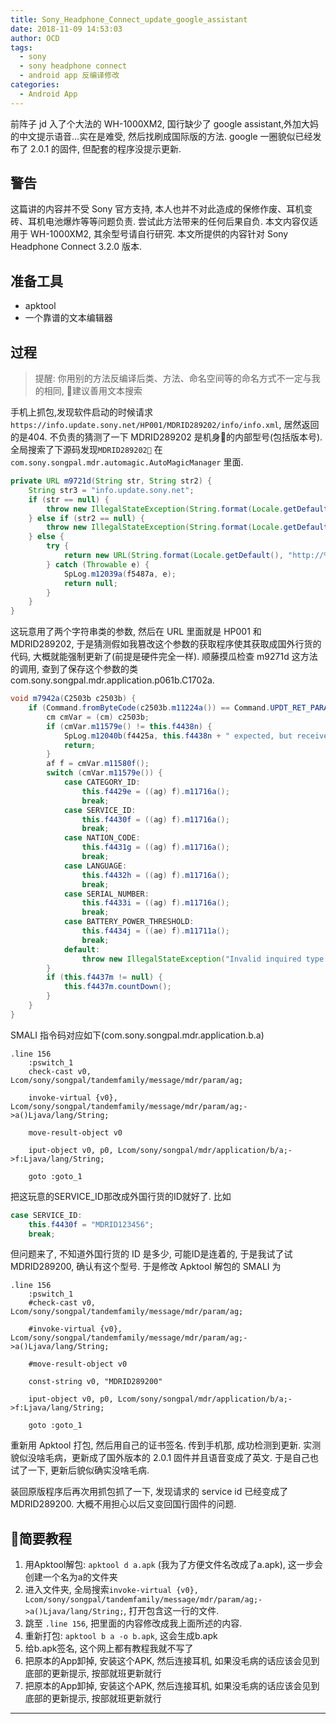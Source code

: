```yaml
---
title: Sony_Headphone_Connect_update_google_assistant
date: 2018-11-09 14:53:03
author: OCD
tags:
  - sony
  - sony headphone connect
  - android app 反编译修改
categories:
  - Android App
---
```


前阵子 jd 入了个大法的 WH-1000XM2, 国行缺少了 google assistant,外加大妈的中文提示语音...实在是难受, 然后找刷成国际版的方法. google 一圈貌似已经发布了 2.0.1 的固件, 但配套的程序没提示更新.

## 警告

这篇讲的内容并不受 Sony 官方支持, 本人也并不对此造成的保修作废、耳机变砖、耳机电池爆炸等等问题负责. 尝试此方法带来的任何后果自负. 本文内容仅适用于 WH-1000XM2, 其余型号请自行研究. 本文所提供的内容针对 Sony Headphone Connect 3.2.0 版本.

## 准备工具

* apktool
* 一个靠谱的文本编辑器

## 过程

> 提醒: 你用别的方法反编译后类、方法、命名空间等的命名方式不一定与我的相同, 建议善用文本搜索

手机上抓包,发现软件启动的时候请求 `https://info.update.sony.net/HP001/MDRID289202/info/info.xml`, 居然返回的是404. 不负责的猜测了一下 MDRID289202 是机身的内部型号(包括版本号). 全局搜索了下源码发现`MDRID289202` 在 `com.sony.songpal.mdr.automagic.AutoMagicManager` 里面.

``` java
private URL m9721d(String str, String str2) {
    String str3 = "info.update.sony.net";
    if (str == null) {
        throw new IllegalStateException(String.format(Locale.getDefault(), "%s:code=%d", new Object[]{"AutoMagicManagerErrorDomain", Integer.valueOf(AutoMagicError.NoCategoryID.ordinal())}));
    } else if (str2 == null) {
        throw new IllegalStateException(String.format(Locale.getDefault(), "%s:code=%d", new Object[]{"AutoMagicManagerErrorDomain", Integer.valueOf(AutoMagicError.NoServiceID.ordinal())}));
    } else {
        try {
            return new URL(String.format(Locale.getDefault(), "http://%s/%s/%s/info/%s", new Object[]{str3, str, str2, "info.xml"}));
        } catch (Throwable e) {
            SpLog.m12039a(f5487a, e);
            return null;
        }
    }
}
```

这玩意用了两个字符串类的参数, 然后在 URL 里面就是 HP001 和 MDRID289202, 于是猜测假如我篡改这个参数的获取程序使其获取成国外行货的代码, 大概就能强制更新了(前提是硬件完全一样). 顺藤摸瓜检查 m9271d 这方法的调用, 查到了保存这个参数的类 com.sony.songpal.mdr.application.p061b.C1702a.

``` java
void m7942a(C2503b c2503b) {
    if (Command.fromByteCode(c2503b.m11224a()) == Command.UPDT_RET_PARAM) {
        cm cmVar = (cm) c2503b;
        if (cmVar.m11579e() != this.f4438n) {
            SpLog.m12040b(f4425a, this.f4438n + " expected, but received " + cmVar.m11579e());
            return;
        }
        af f = cmVar.m11580f();
        switch (cmVar.m11579e()) {
            case CATEGORY_ID:
                this.f4429e = ((ag) f).m11716a();
                break;
            case SERVICE_ID:
                this.f4430f = ((ag) f).m11716a();
                break;
            case NATION_CODE:
                this.f4431g = ((ag) f).m11716a();
                break;
            case LANGUAGE:
                this.f4432h = ((ag) f).m11716a();
                break;
            case SERIAL_NUMBER:
                this.f4433i = ((ag) f).m11716a();
                break;
            case BATTERY_POWER_THRESHOLD:
                this.f4434j = ((ae) f).m11711a();
                break;
            default:
                throw new IllegalStateException("Invalid inquired type " + cmVar.m11579e() + " was expected");
        }
        if (this.f4437m != null) {
            this.f4437m.countDown();
        }
    }
}
```

SMALI 指令码对应如下(com.sony.songpal.mdr.application.b.a)

```
.line 156
    :pswitch_1
    check-cast v0, Lcom/sony/songpal/tandemfamily/message/mdr/param/ag;
 
    invoke-virtual {v0}, Lcom/sony/songpal/tandemfamily/message/mdr/param/ag;->a()Ljava/lang/String;
 
    move-result-object v0
 
    iput-object v0, p0, Lcom/sony/songpal/mdr/application/b/a;->f:Ljava/lang/String;
 
    goto :goto_1
```
把这玩意的SERVICE_ID那改成外国行货的ID就好了. 比如

``` java
case SERVICE_ID:
    this.f4430f = "MDRID123456";
    break;
```

但问题来了, 不知道外国行货的 ID 是多少, 可能ID是连着的, 于是我试了试 MDRID289200, 确认有这个型号. 于是修改 Apktool 解包的 SMALI 为

```
.line 156
    :pswitch_1
    #check-cast v0, Lcom/sony/songpal/tandemfamily/message/mdr/param/ag;
 
    #invoke-virtual {v0}, Lcom/sony/songpal/tandemfamily/message/mdr/param/ag;->a()Ljava/lang/String;
 
    #move-result-object v0
 
    const-string v0, "MDRID289200"
 
    iput-object v0, p0, Lcom/sony/songpal/mdr/application/b/a;->f:Ljava/lang/String;
 
    goto :goto_1
```

重新用 Apktool 打包, 然后用自己的证书签名. 传到手机那, 成功检测到更新. 实测貌似没啥毛病，更新成了国外版本的 2.0.1 固件并且语音变成了英文. 于是自己也试了一下, 更新后貌似确实没啥毛病.

装回原版程序后再次用抓包抓了一下, 发现请求的 service id 已经变成了 MDRID289200. 大概不用担心以后又变回国行固件的问题.

## 简要教程

1. 用Apktool解包: `apktool d a.apk` (我为了方便文件名改成了a.apk), 这一步会创建一个名为a的文件夹
2. 进入文件夹, 全局搜索`invoke-virtual {v0}, Lcom/sony/songpal/tandemfamily/message/mdr/param/ag;->a()Ljava/lang/String;`, 打开包含这一行的文件.
3. 跳至 `.line 156`, 把里面的内容修改成我上面所述的内容.
4. 重新打包: `apktool b a -o b.apk`, 这会生成b.apk
5. 给b.apk签名, 这个网上都有教程我就不写了
6. 把原本的App卸掉, 安装这个APK, 然后连接耳机, 如果没毛病的话应该会见到底部的更新提示, 按部就班更新就行
7. 把原本的App卸掉, 安装这个APK, 然后连接耳机, 如果没毛病的话应该会见到底部的更新提示, 按部就班更新就行

****